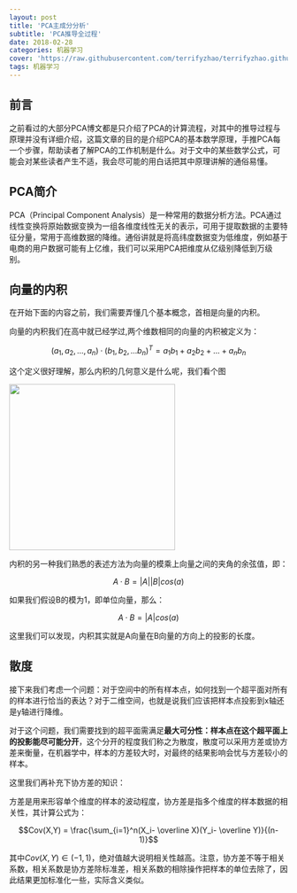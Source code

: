 ```yaml
---
layout: post
title: 'PCA主成分分析'
subtitle: 'PCA推导全过程'
date: 2018-02-28
categories: 机器学习
cover: 'https://raw.githubusercontent.com/terrifyzhao/terrifyzhao.github.io/master/assets/img/2018-02-28-%E5%86%B3%E7%AD%96%E6%A0%91/cover.jpeg'
tags: 机器学习
---
```


## 前言

之前看过的大部分PCA博文都是只介绍了PCA的计算流程，对其中的推导过程与原理并没有详细介绍，这篇文章的目的是介绍PCA的基本数学原理，手推PCA每一个步骤，帮助读者了解PCA的工作机制是什么。对于文中的某些数学公式，可能会对某些读者产生不适，我会尽可能的用白话把其中原理讲解的通俗易懂。

## PCA简介

PCA（Principal Component Analysis）是一种常用的数据分析方法。PCA通过线性变换将原始数据变换为一组各维度线性无关的表示，可用于提取数据的主要特征分量，常用于高维数据的降维。通俗讲就是将高纬度数据变为低维度，例如基于电商的用户数据可能有上亿维，我们可以采用PCA把维度从亿级别降低到万级别。

## 向量的内积

在开始下面的内容之前，我们需要弄懂几个基本概念，首相是向量的内积。

向量的内积我们在高中就已经学过,两个维数相同的向量的内积被定义为：

$$(a_1,a_2,...,a_n)·(b_1,b_2,...b_n)^T = a_1b_1+a_2b_2+...+a_nb_n$$

这个定义很好理解，那么内积的几何意义是什么呢，我们看个图

<img src='https://raw.githubusercontent.com/terrifyzhao/terrifyzhao.github.io/master/assets/img/2018-06-15-PCA%E4%B8%BB%E6%88%90%E5%88%86%E5%88%86%E6%9E%90/pca1.jpg' width=300>

内积的另一种我们熟悉的表述方法为向量的模乘上向量之间的夹角的余弦值，即：

$$A·B=|A||B|cos(a)$$

如果我们假设B的模为1，即单位向量，那么：

$$A·B=|A|cos(a)$$

这里我们可以发现，内积其实就是A向量在B向量的方向上的投影的长度。

## 散度

接下来我们考虑一个问题：对于空间中的所有样本点，如何找到一个超平面对所有的样本进行恰当的表达？对于二维空间，也就是说我们应该把样本点投影到x轴还是y轴进行降维。

对于这个问题，我们需要找到的超平面需满足**最大可分性：样本点在这个超平面上的投影能尽可能分开**，这个分开的程度我们称之为散度，散度可以采用方差或协方差来衡量，在机器学中，样本的方差较大时，对最终的结果影响会忧与方差较小的样本。

这里我们再补充下协方差的知识：

方差是用来形容单个维度的样本的波动程度，协方差是指多个维度的样本数据的相关性，其计算公式为：

$$Cov(X,Y) = \frac{\sum_{i=1}^n(X_i- \overline X)(Y_i- \overline Y)}{(n-1)}$$


其中$Cov(X,Y)\in (-1,1)$，绝对值越大说明相关性越高。注意，协方差不等于相关系数，相关系数是协方差除标准差，相关系数的相除操作把样本的单位去除了，因此结果更加标准化一些，实际含义类似。

